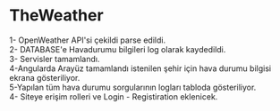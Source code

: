 # TheWeather
1- OpenWeather API'si çekildi parse edildi.<br>
2- DATABASE'e Havadurumu bilgileri log olarak kaydedildi.<br>
3- Servisler tamamlandı.<br>
4-Angularda Arayüz tamamlandı istenilen şehir için hava durumu bilgisi ekrana gösteriliyor.<br>
5-Yapılan tüm hava durumu sorgularının logları tabloda gösteriliyor.<br>
4- Siteye erişim rolleri ve Login - Registiration eklenicek.<br>
